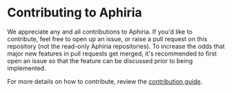 # Contributing to Aphiria

We appreciate any and all contributions to Aphiria.  If you'd like to contribute, feel free to open up an issue, or raise a pull request on this repository (not the read-only Aphiria repositories).  To increase the odds that major new features in pull requests get merged, it's recommended to first open an issue so that the feature can be discussed prior to being implemented.

For more details on how to contribute, review the [contribution guide](https://www.aphiria.com/docs/0.x/contributing.html).

